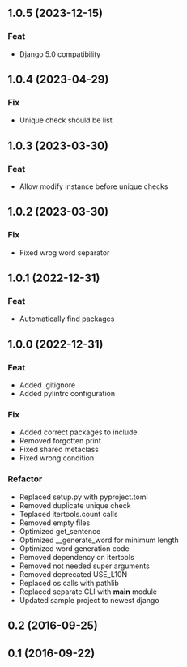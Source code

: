 ## 1.0.5 (2023-12-15)

### Feat

- Django 5.0 compatibility

## 1.0.4 (2023-04-29)

### Fix

- Unique check should be list

## 1.0.3 (2023-03-30)

### Feat

- Allow modify instance before unique checks

## 1.0.2 (2023-03-30)

### Fix

- Fixed wrog word separator

## 1.0.1 (2022-12-31)

### Feat

- Automatically find packages

## 1.0.0 (2022-12-31)

### Feat

- Added .gitignore
- Added pylintrc configuration

### Fix

- Added correct packages to include
- Removed forgotten print
- Fixed shared metaclass
- Fixed wrong condition

### Refactor

- Replaced setup.py with pyproject.toml
- Removed duplicate unique check
- Teplaced itertools.count calls
- Removed empty files
- Optimized get_sentence
- Optimized __generate_word for minimum length
- Optimized word generation code
- Removed dependency on itertools
- Removed not needed super arguments
- Removed deprecated USE_L10N
- Replaced os calls with pathlib
- Replaced separate CLI with __main__ module
- Updated sample project to newest django

## 0.2 (2016-09-25)

## 0.1 (2016-09-22)
